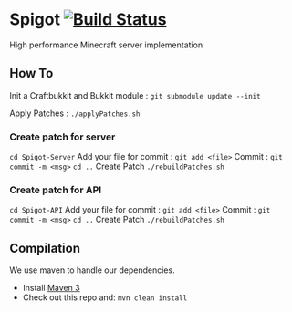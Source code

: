 Spigot [![Build Status](https://travis-ci.org/EcoCityCraft/Spigot.png)](https://travis-ci.org/EcoCityCraft/Spigot)
===========

High performance Minecraft server implementation


How To
-----------

Init a Craftbukkit and Bukkit module : `git submodule update --init`

Apply Patches : `./applyPatches.sh`

### Create patch for server ###

`cd Spigot-Server`
Add your file for commit : `git add <file>`
Commit : `git commit -m <msg>`
`cd ..`
Create Patch `./rebuildPatches.sh`

### Create patch for API ###

`cd Spigot-API`
Add your file for commit : `git add <file>`
Commit : `git commit -m <msg>`
`cd ..`
Create Patch `./rebuildPatches.sh`



Compilation
-----------

We use maven to handle our dependencies.

* Install [Maven 3](http://maven.apache.org/download.html)
* Check out this repo and: `mvn clean install`
